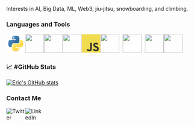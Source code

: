 
Interests in AI, Big Data, ML, Web3, jiu-jitsu, snowboarding, and climbing.

### Languages and Tools

<img src="https://raw.githubusercontent.com/devicons/devicon/master/icons/python/python-original.svg" width="50" height="50"><img src="https://upload.wikimedia.org/wikipedia/commons/9/93/Amazon_Web_Services_Logo.svg" width="50" height="50"><img src="https://user-images.githubusercontent.com/24623425/36042969-f87531d4-0d8a-11e8-9dee-e87ab8c6a9e3.png" width="50" height="50"><img src="https://upload.wikimedia.org/wikipedia/commons/4/4c/Typescript_logo_2020.svg" width="50" height="50"><img src="https://raw.githubusercontent.com/devicons/devicon/master/icons/javascript/javascript-original.svg" width="50" height="50"><img src="https://www.svgrepo.com/show/349342/docker.svg" width="50" height="50"><span style="background-color: white; padding: 5px;">
  <img src="https://i.imgur.com/gDzUzIn.png" width="50" height="50">
</span><img src="https://upload.wikimedia.org/wikipedia/commons/8/82/Circleci-icon-logo.svg" width="50" height="50"><img src="https://upload.wikimedia.org/wikipedia/commons/0/05/Apache_kafka.svg" width="50" height="50">




### &#x1f4c8; #GitHub Stats

[![Eric's GitHub stats](https://github-readme-stats.vercel.app/api?username=ericdwkim&show_icons=true&theme=dark)](https://github.com/anuraghazra/github-readme-stats)


### Contact Me

<a href="https://twitter.com/ericdwkim">
  <img align="left" alt="Twitter" width="50px"
       src="https://upload.wikimedia.org/wikipedia/commons/6/6f/Logo_of_Twitter.svg"/>
  </a>
  
<a href="https://www.linkedin.com/in/ericdwkim/">
  <img align="left" alt="LinkedIn" width="50px"
       src="https://upload.wikimedia.org/wikipedia/commons/8/81/LinkedIn_icon.svg"/>
  </a>

